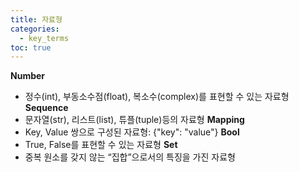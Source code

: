 ```yaml
---
title: 자료형
categories:
  - key_terms
toc: true
---
```


**Number** 
- 정수(int), 부동소수점(float), 복소수(complex)를 표현할 수 있는 자료형
**Sequence**
- 문자열(str), 리스트(list), 튜플(tuple)등의 자료형
**Mapping**
- Key, Value 쌍으로 구성된 자료형: {"key": "value"}
**Bool**
- True, False를 표현할 수 있는 자료형
**Set**
- 중복 원소를 갖지 않는 “집합”으로서의 특징을 가진 자료형